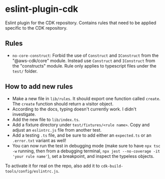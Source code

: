 # eslint-plugin-cdk

Eslint plugin for the CDK repository. Contains rules that need to be applied specific to the CDK repository.

## Rules

* `no-core-construct`: Forbid the use of `Construct` and `IConstruct` from the "@aws-cdk/core" module.
  Instead use `Construct` and `IConstruct` from the "constructs" module.
  Rule only applies to typescript files under the `test/` folder.

## How to add new rules

* Make a new file in `lib/rules`. It should export one function called `create`. The
  `create` function should return a visitor object.
* According to the docs, typing doesn't currently work. I didn't investigate.
* Add the new file to `lib/index.ts`.
* Add a fixture directory under `test/fixtures/<rule name>`. Copy and adjust an `eslintrc.js` file
  from another test.
* Add a testing `.ts` file, and be sure to add either an `expected.ts` or an `.error.txt` variant
  as well!
* You can now run the test in debugging mode (make sure to have `npx tsc -w` running, then from a debugging terminal, `npx jest --no-coverage -it 'your rule name'`), set a breakpoint, and inspect the typeless objects.

To activate it for real on the repo, also add it to `cdk-build-tools/config/eslintrc.js`.